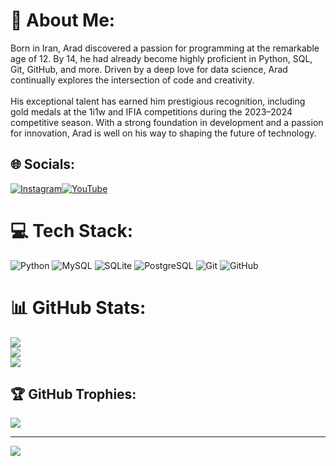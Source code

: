 # 💫 About Me:
Born in Iran, Arad discovered a passion for programming at the remarkable age of 12. By 14, he had already become highly proficient in Python, SQL, Git, GitHub, and more. Driven by a deep love for data science, Arad continually explores the intersection of code and creativity.<br><br>His exceptional talent has earned him prestigious recognition, including gold medals at the 1i1w and IFIA competitions during the 2023–2024 competitive season. With a strong foundation in development and a passion for innovation, Arad is well on his way to shaping the future of technology.

## 🌐 Socials:
[![Instagram](https://img.shields.io/badge/Instagram-%23E4405F.svg?logo=Instagram&logoColor=white)](https://instagram.com/https://www.instagram.com/aradrouhaniiiiii)[![YouTube](https://img.shields.io/badge/YouTube-%23FF0000.svg?logo=YouTube&logoColor=white)](https://youtube.com/@https://www.youtube.com/@AradRouhaniiiiii) 

# 💻 Tech Stack:
![Python](https://img.shields.io/badge/python-3670A0?style=for-the-badge&logo=python&logoColor=ffdd54)  ![MySQL](https://img.shields.io/badge/mysql-4479A1.svg?style=for-the-badge&logo=mysql&logoColor=white)  ![SQLite](https://img.shields.io/badge/sqlite-003B57.svg?style=for-the-badge&logo=sqlite&logoColor=white)  ![PostgreSQL](https://img.shields.io/badge/postgresql-316192.svg?style=for-the-badge&logo=postgresql&logoColor=white)  ![Git](https://img.shields.io/badge/git-%23F05033.svg?style=for-the-badge&logo=git&logoColor=white)  ![GitHub](https://img.shields.io/badge/github-%23121011.svg?style=for-the-badge&logo=github&logoColor=white)

# 📊 GitHub Stats:
![](https://github-readme-stats.vercel.app/api?username=AradRouhaniiiiii&theme=dark&hide_border=false&include_all_commits=true&count_private=false)<br/>
![](https://nirzak-streak-stats.vercel.app/?user=AradRouhaniiiiii&theme=dark&hide_border=false)<br/>
![](https://github-readme-stats.vercel.app/api/top-langs/?username=AradRouhaniiiiii&theme=dark&hide_border=false&include_all_commits=true&count_private=false&layout=compact)

## 🏆 GitHub Trophies:
![](https://github-profile-trophy.vercel.app/?username=AradRouhaniiiiii&theme=radical&no-frame=false&no-bg=false&margin-w=4)

---
[![](https://visitcount.itsvg.in/api?id=AradRouhaniiiiii&icon=0&color=0)](https://visitcount.itsvg.in)
